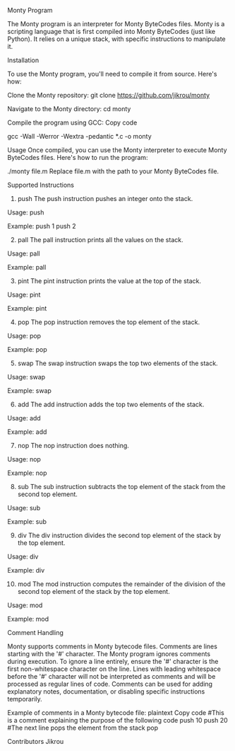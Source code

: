 Monty Program

The Monty program is an interpreter for Monty ByteCodes files. Monty is a scripting language that is first compiled into Monty ByteCodes (just like Python). It relies on a unique stack, with specific instructions to manipulate it.

Installation

To use the Monty program, you'll need to compile it from source. Here's how:

Clone the Monty repository:
git clone https://github.com/jikrou/monty

Navigate to the Monty directory:
cd monty

Compile the program using GCC:
Copy code

gcc -Wall -Werror -Wextra -pedantic *.c -o monty

Usage
Once compiled, you can use the Monty interpreter to execute Monty ByteCodes files. Here's how to run the program:

./monty file.m
Replace file.m with the path to your Monty ByteCodes file.

Supported Instructions

1. push
The push instruction pushes an integer onto the stack.

Usage: push <int>

Example:
push 1
push 2

2. pall
The pall instruction prints all the values on the stack.

Usage: pall

Example:
pall

3. pint
The pint instruction prints the value at the top of the stack.

Usage: pint

Example:
pint

4. pop
The pop instruction removes the top element of the stack.

Usage: pop

Example:
pop

5. swap
The swap instruction swaps the top two elements of the stack.

Usage: swap

Example:
swap

6. add
The add instruction adds the top two elements of the stack.

Usage: add

Example:
add

7. nop
The nop instruction does nothing.

Usage: nop

Example:
nop

8. sub
The sub instruction subtracts the top element of the stack from the second top element.

Usage: sub

Example:
sub

9. div
The div instruction divides the second top element of the stack by the top element.

Usage: div

Example:
div

10. mod
The mod instruction computes the remainder of the division of the second top element of the stack by the top element.

Usage: mod

Example:
mod

Comment Handling

Monty supports comments in Monty bytecode files.
Comments are lines starting with the '#' character.
The Monty program ignores comments during execution.
To ignore a line entirely, ensure the '#' character is the first non-whitespace character on the line.
Lines with leading whitespace before the '#' character will not be interpreted as comments and will be processed as regular lines of code.
Comments can be used for adding explanatory notes, documentation, or disabling specific instructions temporarily.

Example of comments in a Monty bytecode file:
plaintext
Copy code
#This is a comment explaining the purpose of the following code
push 10
push 20
#The next line pops the element from the stack
pop

Contributors
Jikrou
